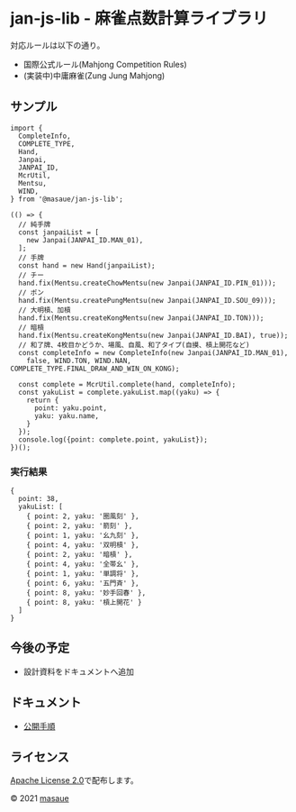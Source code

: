 # jan-js-lib - 麻雀点数計算ライブラリ

対応ルールは以下の通り。

- 国際公式ルール(Mahjong Competition Rules)
- (実装中)中庸麻雀(Zung Jung Mahjong)

## サンプル
```
import {
  CompleteInfo,
  COMPLETE_TYPE,
  Hand,
  Janpai,
  JANPAI_ID,
  McrUtil,
  Mentsu,
  WIND,
} from '@masaue/jan-js-lib';

(() => {
  // 純手牌
  const janpaiList = [
    new Janpai(JANPAI_ID.MAN_01),
  ];
  // 手牌
  const hand = new Hand(janpaiList);
  // チー
  hand.fix(Mentsu.createChowMentsu(new Janpai(JANPAI_ID.PIN_01)));
  // ポン
  hand.fix(Mentsu.createPungMentsu(new Janpai(JANPAI_ID.SOU_09)));
  // 大明槓、加槓
  hand.fix(Mentsu.createKongMentsu(new Janpai(JANPAI_ID.TON)));
  // 暗槓
  hand.fix(Mentsu.createKongMentsu(new Janpai(JANPAI_ID.BAI), true));
  // 和了牌、4枚目かどうか、場風、自風、和了タイプ(自摸、槓上開花など)
  const completeInfo = new CompleteInfo(new Janpai(JANPAI_ID.MAN_01),
    false, WIND.TON, WIND.NAN, COMPLETE_TYPE.FINAL_DRAW_AND_WIN_ON_KONG);

  const complete = McrUtil.complete(hand, completeInfo);
  const yakuList = complete.yakuList.map((yaku) => {
    return {
      point: yaku.point,
      yaku: yaku.name,
    }
  });
  console.log({point: complete.point, yakuList});
})();
```

### 実行結果
```
{
  point: 38,
  yakuList: [
    { point: 2, yaku: '圈風刻' },
    { point: 2, yaku: '箭刻' },
    { point: 1, yaku: '幺九刻' },
    { point: 4, yaku: '双明槓' },
    { point: 2, yaku: '暗槓' },
    { point: 4, yaku: '全帯幺' },
    { point: 1, yaku: '単調将' },
    { point: 6, yaku: '五門斉' },
    { point: 8, yaku: '妙手回春' },
    { point: 8, yaku: '槓上開花' }
  ]
}
```

## 今後の予定
- 設計資料をドキュメントへ追加

## ドキュメント
- [公開手順](./documents/HowToPublish.md)

## ライセンス
[Apache License 2.0](http://www.apache.org/licenses/LICENSE-2.0)で配布します。

&copy; 2021 [masaue](mailto:masayuki.uegaki@gmail.com)
